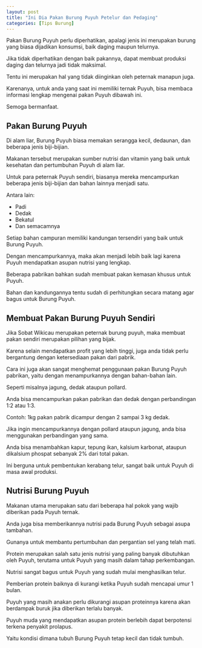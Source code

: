 ```yaml
---
layout: post
title: "Ini Dia Pakan Burung Puyuh Petelur dan Pedaging"
categories: [Tips Burung]
---
```


Pakan Burung Puyuh perlu diperhatikan, apalagi jenis ini merupakan burung yang biasa dijadikan konsumsi, baik daging maupun telurnya.

Jika tidak diperhatikan dengan baik pakannya, dapat membuat produksi daging dan telurnya jadi tidak maksimal.

Tentu ini merupakan hal yang tidak diinginkan oleh peternak manapun juga.

Karenanya, untuk anda yang saat ini memiliki ternak Puyuh, bisa membaca informasi lengkap mengenai pakan Puyuh dibawah ini.

Semoga bermanfaat.

## Pakan Burung Puyuh

Di alam liar, Burung Puyuh biasa memakan serangga kecil, dedaunan, dan beberapa jenis biji-bijian.

Makanan tersebut merupakan sumber nutrisi dan vitamin yang baik untuk kesehatan dan pertumbuhan Puyuh di alam liar.

Untuk para peternak Puyuh sendiri, biasanya mereka mencampurkan beberapa jenis biji-bijian dan bahan lainnya menjadi satu.

Antara lain:

- Padi
- Dedak
- Bekatul
- Dan semacamnya

Setiap bahan campuran memiliki kandungan tersendiri yang baik untuk Burung Puyuh.

Dengan mencampurkannya, maka akan menjadi lebih baik lagi karena Puyuh mendapatkan asupan nutrisi yang lengkap.

Beberapa pabrikan bahkan sudah membuat pakan kemasan khusus untuk Puyuh.

Bahan dan kandungannya tentu sudah di perhitungkan secara matang agar bagus untuk Burung Puyuh.

## Membuat Pakan Burung Puyuh Sendiri

Jika Sobat Wikicau merupakan peternak burung puyuh, maka membuat pakan sendiri merupakan pilihan yang bijak.

Karena selain mendapatkan profit yang lebih tinggi, juga anda tidak perlu bergantung dengan ketersediaan pakan dari pabrik.

Cara ini juga akan sangat menghemat penggunaan pakan Burung Puyuh pabrikan, yaitu dengan menampurkannya dengan bahan-bahan lain.

Seperti misalnya jagung, dedak ataupun pollard.

Anda bisa mencampurkan pakan pabrikan dan dedak dengan perbandingan 1:2 atau 1:3.

Contoh: 1kg pakan pabrik dicampur dengan 2 sampai 3 kg dedak.

Jika ingin mencampurkannya dengan pollard ataupun jagung, anda bisa menggunakan perbandingan yang sama.

Anda bisa menambahkan kapur, tepung ikan, kalsium karbonat, ataupun dikalsium phospat sebanyak 2% dari total pakan.

Ini berguna untuk pembentukan kerabang telur, sangat baik untuk Puyuh di masa awal produksi.

## Nutrisi Burung Puyuh

Makanan utama merupakan satu dari beberapa hal pokok yang wajib diberikan pada Puyuh ternak.

Anda juga bisa memberikannya nutrisi pada Burung Puyuh sebagai asupa tambahan.

Gunanya untuk membantu pertumbuhan dan pergantian sel yang telah mati.

Protein merupakan salah satu jenis nutrisi yang paling banyak dibutuhkan oleh Puyuh, terutama untuk Puyuh yang masih dalam tahap perkembangan.

Nutrisi sangat bagus untuk Puyuh yang sudah mulai menghasilkan telur.

Pemberian protein baiknya di kurangi ketika Puyuh sudah mencapai umur 1 bulan.

Puyuh yang masih anakan perlu dikurangi asupan proteinnya karena akan berdampak buruk jika diberikan terlalu banyak.

Puyuh muda yang mendapatkan asupan protein berlebih dapat berpotensi terkena penyakit prolapus.

Yaitu kondisi dimana tubuh Burung Puyuh tetap kecil dan tidak tumbuh.